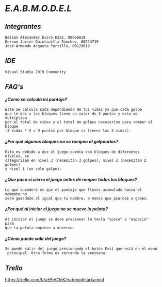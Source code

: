 # *E.A.B.M.O.D.E.L*

## *Integrantes*

    Nelson Alexander Évora Díaz, 00066819
    Gerson Javier Quintanilla Sánchez, 00254719
    José Armando Argueta Portillo, 00129619

## *IDE*

    Visual Studio 2019 Community

## *FAQ's*

   #### *¿Como se calcula mi puntaje?*

    Este se calcula cada dependiendo de tus vidas ya que cada golpe 
    que le das a los bloques tiene un valor de 3 puntos y esto se multiplica
    por el total de vidas y el total de golpes necesarios para romper el bloque 
    (3 vidas * 3 = 9 puntos por bloque si tienes las 3 vidas).

   #### *¿Por qué algunos bloques no se rompen al golpearlos?*

    Esto es debido a que el juego cuenta con bloques de diferentes niveles, se 
    categorizan en nivel 3 (necesitan 3 golpes), nivel 2 (necesitan 2 golpes) 
    y nivel 1 (un solo golpe). 

   #### *¿Que pasa si cierro el juego antes de romper todos los bloques?*

    Lo que sucederá es que el puntaje que lleves acumulado hasta el momento no 
    será guardado al igual que tu nombre, a menos que pierdas o ganes.

   #### *¿Por qué al iniciar el juego no se mueve la pelota?*

    Al iniciar el juego se debe presionar la tecla "space" o "espacio" para 
    que la pelota empiece a moverse. 
    
   #### *¿Cómo puedo salir del juego?*

    Se puede salir del juego presionando el botón Exit que está en el menú
     principal. Otra forma es cerrando la ventnana.
    
 ## *Trello*

 https://trello.com/b/aE8eC1eK/eabmodelarkanoid
